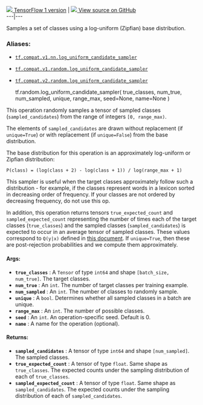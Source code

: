 [ ![](https://tensorflow.google.cn/images/tf_logo_32px.png) TensorFlow 1
version](/versions/r1.15/api_docs/python/tf/random/log_uniform_candidate_sampler)
|  [ ![](https://tensorflow.google.cn/images/GitHub-Mark-32px.png) View source
on GitHub
](https://github.com/tensorflow/tensorflow/blob/r2.0/tensorflow/python/ops/candidate_sampling_ops.py#L89-L151)  
---|---  
  
Samples a set of classes using a log-uniform (Zipfian) base distribution.

### Aliases:

  * [`tf.compat.v1.nn.log_uniform_candidate_sampler`](/api_docs/python/tf/random/log_uniform_candidate_sampler)
  * [`tf.compat.v1.random.log_uniform_candidate_sampler`](/api_docs/python/tf/random/log_uniform_candidate_sampler)
  * [`tf.compat.v2.random.log_uniform_candidate_sampler`](/api_docs/python/tf/random/log_uniform_candidate_sampler)

    
    
    tf.random.log_uniform_candidate_sampler(
        true_classes,
        num_true,
        num_sampled,
        unique,
        range_max,
        seed=None,
        name=None
    )
    

This operation randomly samples a tensor of sampled classes
(`sampled_candidates`) from the range of integers `[0, range_max)`.

The elements of `sampled_candidates` are drawn without replacement (if
`unique=True`) or with replacement (if `unique=False`) from the base
distribution.

The base distribution for this operation is an approximately log-uniform or
Zipfian distribution:

`P(class) = (log(class + 2) - log(class + 1)) / log(range_max + 1)`

This sampler is useful when the target classes approximately follow such a
distribution - for example, if the classes represent words in a lexicon sorted
in decreasing order of frequency. If your classes are not ordered by
decreasing frequency, do not use this op.

In addition, this operation returns tensors `true_expected_count` and
`sampled_expected_count` representing the number of times each of the target
classes (`true_classes`) and the sampled classes (`sampled_candidates`) is
expected to occur in an average tensor of sampled classes. These values
correspond to `Q(y|x)` defined in [this
document](http://tensorflow.google.cn/extras/candidate_sampling.pdf). If
`unique=True`, then these are post-rejection probabilities and we compute them
approximately.

#### Args:

  * **`true_classes`** : A `Tensor` of type `int64` and shape `[batch_size, num_true]`. The target classes.
  * **`num_true`** : An `int`. The number of target classes per training example.
  * **`num_sampled`** : An `int`. The number of classes to randomly sample.
  * **`unique`** : A `bool`. Determines whether all sampled classes in a batch are unique.
  * **`range_max`** : An `int`. The number of possible classes.
  * **`seed`** : An `int`. An operation-specific seed. Default is 0.
  * **`name`** : A name for the operation (optional).

#### Returns:

  * **`sampled_candidates`** : A tensor of type `int64` and shape `[num_sampled]`. The sampled classes.
  * **`true_expected_count`** : A tensor of type `float`. Same shape as `true_classes`. The expected counts under the sampling distribution of each of `true_classes`.
  * **`sampled_expected_count`** : A tensor of type `float`. Same shape as `sampled_candidates`. The expected counts under the sampling distribution of each of `sampled_candidates`.

